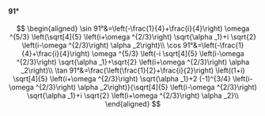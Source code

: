 #### 91°

$$
\begin{aligned}
\sin 91°&=\left(-\frac{1}{4}+\frac{i}{4}\right) \omega ^{5/3} \left(\sqrt[4]{5} \left(i+\omega ^{2/3}\right) \sqrt{\alpha _1}+i \sqrt{2} \left(i-\omega ^{2/3}\right)
\alpha _2\right)\\
\cos 91°&=\left(-\frac{1}{4}+\frac{i}{4}\right) \omega ^{5/3} \left(-i \sqrt[4]{5} \left(i-\omega ^{2/3}\right) \sqrt{\alpha _1}+\sqrt{2} \left(i+\omega ^{2/3}\right)
\alpha _2\right)\\
\tan 91°&=\frac{\left(\frac{1}{2}+\frac{i}{2}\right) \left((1+i) \sqrt[4]{5} \left(i+\omega ^{2/3}\right) \sqrt{\alpha _1}+2 (-1)^{3/4} \left(i-\omega ^{2/3}\right)
\alpha _2\right)}{\sqrt[4]{5} \left(i-\omega ^{2/3}\right) \sqrt{\alpha _1}+i \sqrt{2} \left(i+\omega ^{2/3}\right) \alpha _2}\\
\end{aligned}
$$

